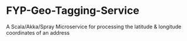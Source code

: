 # FYP-Geo-Tagging-Service
A Scala/Akka/Spray Microservice for processing the latitude &amp; longitude coordinates of an address
